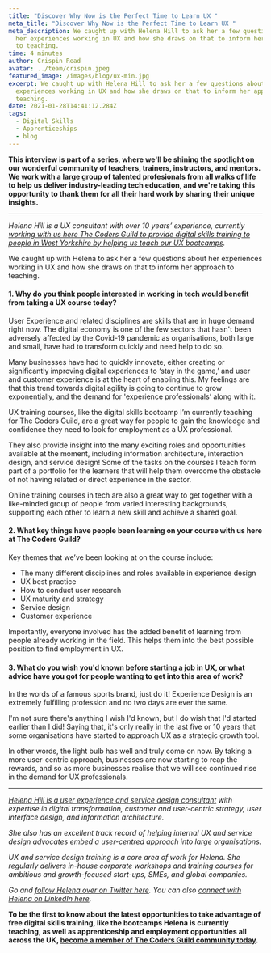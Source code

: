 ```yaml
---
title: "Discover Why Now is the Perfect Time to Learn UX "
meta_title: "Discover Why Now is the Perfect Time to Learn UX "
meta_description: We caught up with Helena Hill to ask her a few questions about
  her experiences working in UX and how she draws on that to inform her approach
  to teaching.
time: 4 minutes
author: Crispin Read
avatar: ../team/crispin.jpeg
featured_image: /images/blog/ux-min.jpg
excerpt: We caught up with Helena Hill to ask her a few questions about her
  experiences working in UX and how she draws on that to inform her approach to
  teaching.
date: 2021-01-28T14:41:12.284Z
tags:
  - Digital Skills
  - Apprenticeships
  - blog
---
```

**This interview is part of a series, where we'll be shining the spotlight on our wonderful community of teachers, trainers, instructors, and mentors. We work with a large group of talented profesionals from all walks of life to help us deliver industry-leading tech education, and we're taking this opportunity to thank them for all their hard work by sharing their unique insights.** 

- - -

*Helena Hill is a UX consultant with over 10 years’ experience, currently [working with us here The Coders Guild to provide digital skills training to people in West Yorkshire by helping us teach our UX bootcamps](https://thecodersguild.org.uk/blog/free-course-discover-user-experience-design/).* 

We caught up with Helena to ask her a few questions about her experiences working in UX and how she draws on that to inform her approach to teaching.  

#### 1. Why do you think people interested in working in tech would benefit from taking a UX course today?

User Experience and related disciplines are skills that are in huge demand right now. The digital economy is one of the few sectors that hasn't been adversely affected by the Covid-19 pandemic as organisations, both large and small, have had to transform quickly and need help to do so. 

Many businesses have had to quickly innovate, either creating or significantly improving digital experiences to ‘stay in the game,’ and user and customer experience is at the heart of enabling this. My feelings are that this trend towards digital agility is going to continue to grow exponentially, and the demand for 'experience professionals’ along with it.

UX training courses, like the digital skills bootcamp I’m currently teaching for The Coders Guild, are a great way for people to gain the knowledge and confidence they need to look for employment as a UX professional. 

They also provide insight into the many exciting roles and opportunities available at the moment, including information architecture, interaction design, and service design! Some of the tasks on the courses I teach form part of a portfolio for the learners that will help them overcome the obstacle of not having related or direct experience in the sector.

Online training courses in tech are also a great way to get together with a like-minded group of people from varied interesting backgrounds, supporting each other to learn a new skill and achieve a shared goal.

#### 2. What key things have people been learning on your course with us here at The Coders Guild?

Key themes that we’ve been looking at on the course include: 

* The many different disciplines and roles available in experience design
* UX best practice
* How to conduct user research
* UX maturity and strategy
* Service design 
* Customer experience 

Importantly, everyone involved has the added benefit of learning from people already working in the field. This helps them into the best possible position to find employment in UX. 

#### 3. What do you wish you'd known before starting a job in UX, or what advice have you got for people wanting to get into this area of work?

In the words of a famous sports brand, just do it! Experience Design is an extremely fulfilling profession and no two days are ever the same.

I'm not sure there's anything I wish I'd known, but I do wish that I'd started earlier than I did! Saying that, it's only really in the last five or 10 years that some organisations have started to approach UX as a strategic growth tool.

In other words, the light bulb has well and truly come on now. By taking a more user-centric approach, businesses are now starting to reap the rewards, and so as more businesses realise that we will see continued rise in the demand for UX professionals. 

- - -

*[Helena Hill is a user experience and service design consultant](https://www.helenahill.com/) with expertise in digital transformation, customer and user-centric strategy, user interface design, and information architecture.*

*She also has an excellent track record of helping internal UX and service design advocates embed a user-centred approach into large organisations.*

*UX and service design training is a core area of work for Helena. She regularly delivers in-house corporate workshops and training courses for ambitious and growth-focused start-ups, SMEs, and global companies.*

*Go and [follow Helena over on Twitter here](https://twitter.com/HelenaHillUXCX). You can also [connect with Helena on LinkedIn here](https://www.linkedin.com/in/helenajhill/).*

**To be the first to know about the latest opportunities to take advantage of free digital skills training, like the bootcamps Helena is currently teaching, as well as apprenticeship and employment opportunities all across the UK, [become a member of The Coders Guild community today](https://thecodersguild.org.uk/contact-us/).**
